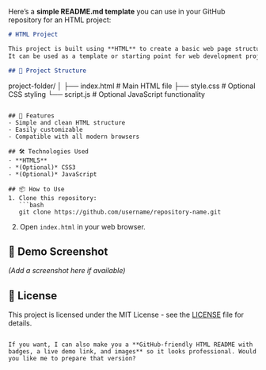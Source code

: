 Here’s a **simple README.md template** you can use in your GitHub repository for an HTML project:

```markdown
# HTML Project

This project is built using **HTML** to create a basic web page structure.  
It can be used as a template or starting point for web development projects.

## 📂 Project Structure
```

project-folder/
│
├── index.html      # Main HTML file
├── style.css       # Optional CSS styling
└── script.js       # Optional JavaScript functionality

````

## 🚀 Features
- Simple and clean HTML structure
- Easily customizable
- Compatible with all modern browsers

## 🛠️ Technologies Used
- **HTML5**
- *(Optional)* CSS3
- *(Optional)* JavaScript

## 📦 How to Use
1. Clone this repository:
   ```bash
   git clone https://github.com/username/repository-name.git
````

2. Open `index.html` in your web browser.

## 📸 Demo Screenshot

*(Add a screenshot here if available)*

## 📜 License

This project is licensed under the MIT License - see the [LICENSE](LICENSE) file for details.

```

If you want, I can also make you a **GitHub-friendly HTML README with badges, a live demo link, and images** so it looks professional. Would you like me to prepare that version?
```
